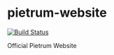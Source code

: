 # pietrum-website
[![Build Status](https://travis-ci.org/Pietrum/pietrum-website.svg?branch=master)](https://travis-ci.org/Pietrum/pietrum-website)

Official Pietrum Website
